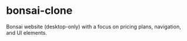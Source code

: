 # bonsai-clone
Bonsai website (desktop-only) with a focus on pricing plans, navigation, and UI elements.
